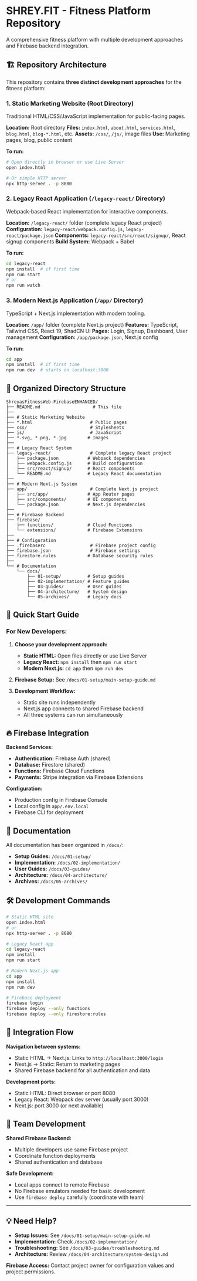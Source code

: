 # SHREY.FIT - Fitness Platform Repository

A comprehensive fitness platform with multiple development approaches and Firebase backend integration.

## 🏗️ Repository Architecture

This repository contains **three distinct development approaches** for the fitness platform:

### 1. **Static Marketing Website** (Root Directory)
Traditional HTML/CSS/JavaScript implementation for public-facing pages.

**Location:** Root directory
**Files:** `index.html`, `about.html`, `services.html`, `blog.html`, `blog-*.html`, etc.
**Assets:** `/css/`, `/js/`, image files
**Use:** Marketing pages, blog, public content

**To run:**
```bash
# Open directly in browser or use Live Server
open index.html

# Or simple HTTP server
npx http-server . -p 8080
```

### 2. **Legacy React Application** (`/legacy-react/` Directory)
Webpack-based React implementation for interactive components.

**Location:** `/legacy-react/` folder (complete legacy React project)
**Configuration:** `legacy-react/webpack.config.js`, `legacy-react/package.json`
**Components:** `legacy-react/src/react/signup/`, React signup components
**Build System:** Webpack + Babel

**To run:**
```bash
cd legacy-react
npm install  # if first time
npm run start
# or
npm run watch
```

### 3. **Modern Next.js Application** (`/app/` Directory)
TypeScript + Next.js implementation with modern tooling.

**Location:** `/app/` folder (complete Next.js project)
**Features:** TypeScript, Tailwind CSS, React 19, ShadCN UI
**Pages:** Login, Signup, Dashboard, User management
**Configuration:** `/app/package.json`, Next.js config

**To run:**
```bash
cd app
npm install  # if first time
npm run dev  # starts on localhost:3000
```

## 📂 Organized Directory Structure

```
ShreyasFitnessWeb-FirebaseENHANCED/
├── README.md                    # This file
├── 
├── # Static Marketing Website
├── *.html                      # Public pages
├── css/                        # Stylesheets
├── js/                         # JavaScript
├── *.svg, *.png, *.jpg        # Images
├── 
├── # Legacy React System  
├── legacy-react/               # Complete legacy React project
│   ├── package.json           # Webpack dependencies
│   ├── webpack.config.js      # Build configuration
│   ├── src/react/signup/      # React components
│   └── README.md              # Legacy React documentation
├── 
├── # Modern Next.js System
├── app/                        # Complete Next.js project
│   ├── src/app/               # App Router pages
│   ├── src/components/        # UI components
│   └── package.json           # Next.js dependencies
├── 
├── # Firebase Backend
├── firebase/
│   ├── functions/             # Cloud Functions
│   └── extensions/            # Firebase Extensions
├── 
├── # Configuration
├── .firebaserc                 # Firebase project config
├── firebase.json               # Firebase settings
├── firestore.rules            # Database security rules
├── 
└── # Documentation
    └── docs/
        ├── 01-setup/          # Setup guides
        ├── 02-implementation/ # Feature guides  
        ├── 03-guides/         # User guides
        ├── 04-architecture/   # System design
        └── 05-archives/       # Legacy docs
```

## 🚀 Quick Start Guide

### For New Developers:

1. **Choose your development approach:**
   - **Static HTML:** Open files directly or use Live Server
   - **Legacy React:** `npm install` then `npm run start` 
   - **Modern Next.js:** `cd app` then `npm run dev`

2. **Firebase Setup:** See `/docs/01-setup/main-setup-guide.md`

3. **Development Workflow:**
   - Static site runs independently
   - Next.js app connects to shared Firebase backend
   - All three systems can run simultaneously

## 🔥 Firebase Integration

**Backend Services:**
- **Authentication:** Firebase Auth (shared)
- **Database:** Firestore (shared)
- **Functions:** Firebase Cloud Functions
- **Payments:** Stripe integration via Firebase Extensions

**Configuration:**
- Production config in Firebase Console
- Local config in `app/.env.local`
- Firebase CLI for deployment

## 📖 Documentation

All documentation has been organized in `/docs/`:

- **Setup Guides:** `/docs/01-setup/`
- **Implementation:** `/docs/02-implementation/` 
- **User Guides:** `/docs/03-guides/`
- **Architecture:** `/docs/04-architecture/`
- **Archives:** `/docs/05-archives/`

## 🛠️ Development Commands

```bash
# Static HTML site
open index.html
# or
npx http-server . -p 8080

# Legacy React app  
cd legacy-react
npm install
npm run start

# Modern Next.js app
cd app
npm install
npm run dev

# Firebase deployment
firebase login
firebase deploy --only functions
firebase deploy --only firestore:rules
```

## 🎯 Integration Flow

**Navigation between systems:**
- Static HTML → Next.js: Links to `http://localhost:3000/login`
- Next.js → Static: Return to marketing pages
- Shared Firebase backend for all authentication and data

**Development ports:**
- Static HTML: Direct browser or port 8080
- Legacy React: Webpack dev server (usually port 3000)
- Next.js: port 3000 (or next available)

## 🤝 Team Development

**Shared Firebase Backend:**
- Multiple developers use same Firebase project
- Coordinate function deployments
- Shared authentication and database

**Safe Development:**
- Local apps connect to remote Firebase
- No Firebase emulators needed for basic development
- Use `firebase deploy` carefully (coordinate with team)

---

## 💡 Need Help?

- **Setup Issues:** See `/docs/01-setup/main-setup-guide.md`
- **Implementation:** Check `/docs/02-implementation/`
- **Troubleshooting:** See `/docs/03-guides/troubleshooting.md`
- **Architecture:** Review `/docs/04-architecture/system-design.md`

**Firebase Access:** Contact project owner for configuration values and project permissions.
